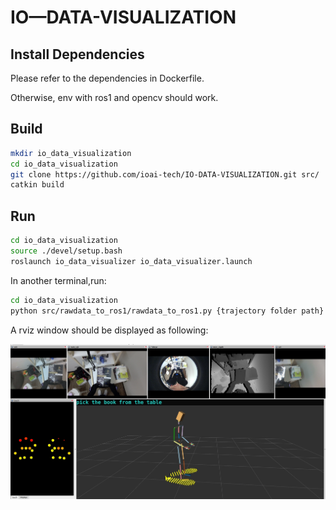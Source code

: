 # IO—DATA-VISUALIZATION

## Install Dependencies

Please refer to the dependencies in Dockerfile.

Otherwise, env with ros1 and opencv should work.

## Build

```bash
mkdir io_data_visualization
cd io_data_visualization
git clone https://github.com/ioai-tech/IO-DATA-VISUALIZATION.git src/
catkin build
```

## Run

```bash
cd io_data_visualization
source ./devel/setup.bash
roslaunch io_data_visualizer io_data_visualizer.launch  
```

In another terminal,run:

```bash
cd io_data_visualization
python src/rawdata_to_ros1/rawdata_to_ros1.py {trajectory folder path} # press ctrl c in terminal if you want exit it
```


A rviz window should be displayed as following:

![rviz visualization](assets/vis.jpg)